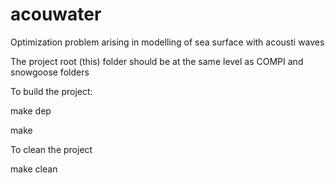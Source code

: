 # acouwater
Optimization problem arising in modelling of sea surface with acousti waves

The project root (this) folder should be at the same level as COMPI and snowgoose folders

To build the project:

make dep

make

To clean the project

make clean
